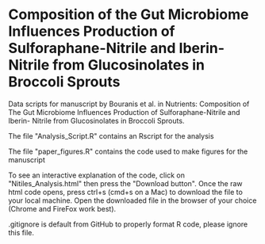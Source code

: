 # Composition of the Gut Microbiome Influences Production of Sulforaphane-Nitrile and Iberin-Nitrile from Glucosinolates in Broccoli Sprouts

Data scripts for manuscript by Bouranis et al. in Nutrients: Composition of The Gut Microbiome Influences Production of Sulforaphane-Nitrile and Iberin- Nitrile from Glucosinolates in Broccoli Sprouts.

The file "Analysis_Script.R" contains an Rscript for the analysis

The file "paper_figures.R" contains the code used to make figures for the manuscript

To see an interactive explanation of the code, click on "Nitiles_Analysis.html" then press the "Download button". Once the raw html code opens, press ctrl+s (cmd+s on a Mac) to download the file to your local machine. Open the downloaded file in the browser of your choice (Chrome and FireFox work best). 

.gitignore is default from GitHub to properly format R code, please ignore this file.
